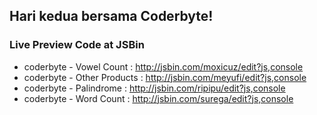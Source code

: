 ## Hari kedua bersama Coderbyte!
### Live Preview Code at JSBin

- coderbyte - Vowel Count : http://jsbin.com/moxicuz/edit?js,console
- coderbyte - Other Products : http://jsbin.com/meyufi/edit?js,console
- coderbyte - Palindrome : http://jsbin.com/ripipu/edit?js,console
- coderbyte - Word Count : http://jsbin.com/surega/edit?js,console
